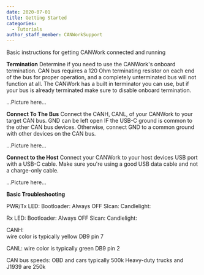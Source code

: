 ```yaml
---
date: 2020-07-01
title: Getting Started
categories:
  - Tutorials
author_staff_member: CANWorkSupport
---
```

Basic instructions for getting CANWork connected and running

**Termination**
Determine if you need to use the CANWork's onboard termination. 
CAN bus requires a 120 Ohm terminating resistor on each end of the bus for proper operation, and a completely unterminated bus will not function at all. 
The CANWork has a built in terminator you can use, but if your bus is already terminated make sure to disable onboard termination.

...Picture here...

**Connect To The Bus**
Connect the CANH, CANL, of your CANWork to your target CAN bus.
GND can be left open IF the USB-C ground is common to the other CAN bus devices.
Otherwise, connect GND to a common ground with other devices on the CAN bus.

...Picture here...

**Connect to the Host**
Connect your CANWork to your host devices USB port with a USB-C cable. Make sure you're using a good USB data cable and not a charge-only cable.

...Picture here...

**Basic Troubleshooting**

PWR/Tx LED:
  Bootloader: Always OFF
  Slcan:
  Candlelight:

Rx LED:
  Bootloader: Always OFF
  Slcan:
  Candlelight:

CANH:  
  wire color is typically yellow
  DB9 pin 7 

CANL:
  wire color is typically green
  DB9 pin 2
  
CAN bus speeds:
  OBD and cars typically 500k
  Heavy-duty trucks and J1939 are 250k
  
  
